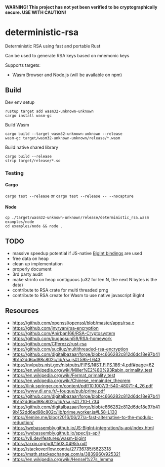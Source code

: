 **WARNING! This project has not yet been verified to be cryptographically secure. USE WITH CAUTION!** 

# deterministic-rsa
Deterministic RSA using fast and portable Rust 

Can be used to generate RSA keys based on mnemonic keys

Supports targets:

- Wasm Browser and Node.js (will be available on npm)

## Build

Dev env setup
```
rustup target add wasm32-unknown-unknown
cargo install wasm-gc
```

Build Wasm
```
cargo build --target wasm32-unknown-unknown --release
wasm-gc target/wasm32-unknown-unknown/release/*.wasm
```

Build native shared library
```
cargo build --release
strip target/release/*.so 
```

### Testing

#### Cargo
`cargo test --release` or `cargo test --release -- --nocapture`

#### Node
```
cp ./target/wasm32-unknown-unknown/release/deterministic_rsa.wasm examples/node
cd examples/node && node .
```

## TODO
- massive speedup potential if JS-native [BigInt bindings](https://tc39.es/ecma262/) are used
- free data on heap
- clean up implementation
- properly document
- 3rd party audit
- make strinfo on heap contiguous (u32 for len N, the next N bytes is the data)
- contribute to RSA crate for multi threaded prng
- contribute to RSA create for Wasm to use native javascript BigInt

## Resources
- https://github.com/openssl/openssl/blob/master/apps/rsa.c
- https://github.com/jnyryan/rsa-encryption
- https://github.com/Anirban166/RSA-Cryptosystem
- https://github.com/bugaosuni59/RSA-homework
- https://github.com/CPerezz/rust-rsa
- https://github.com/suciluz/multithreaded-rsa-encryption
- https://github.com/digitalbazaar/forge/blob/c666282c812d6dc18e97b419b152dd6ad98c802c/lib/rsa.js#L595-L643
- https://nvlpubs.nist.gov/nistpubs/FIPS/NIST.FIPS.186-4.pdf#page=62
- https://en.wikipedia.org/wiki/Miller%E2%80%93Rabin_primality_test
- https://en.wikipedia.org/wiki/Fermat_primality_test
- https://en.wikipedia.org/wiki/Chinese_remainder_theorem
- https://link.springer.com/content/pdf/10.1007/3-540-48071-4_26.pdf
- https://www.di.ens.fr/~fouque/pub/prime.pdf
- https://github.com/digitalbazaar/forge/blob/c666282c812d6dc18e97b419b152dd6ad98c802c/lib/rsa.js#L710-L734
- https://github.com/digitalbazaar/forge/blob/c666282c812d6dc18e97b419b152dd6ad98c802c/lib/prime.worker.js#L58-L130
- https://lemire.me/blog/2016/06/27/a-fast-alternative-to-the-modulo-reduction/
- https://webassembly.github.io/JS-BigInt-integration/js-api/index.html
- https://webassembly.github.io/spec/js-api/
- https://v8.dev/features/wasm-bigint
- https://arxiv.org/pdf/1503.04955.pdf
- https://stackoverflow.com/a/27736785/5623318
- https://math.stackexchange.com/a/3839960/925321
- https://en.wikipedia.org/wiki/Hensel%27s_lemma
